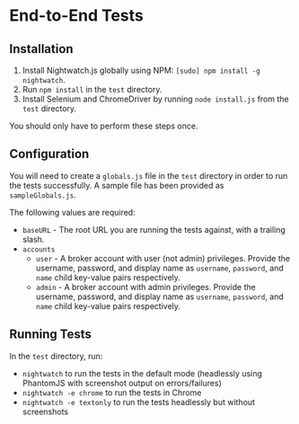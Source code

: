 # End-to-End Tests

## Installation

1. Install Nightwatch.js globally using NPM: `[sudo] npm install -g nightwatch`.
2. Run `npm install` in the `test` directory.
3. Install Selenium and ChromeDriver by running `node install.js` from the `test` directory.

You should only have to perform these steps once.

## Configuration

You will need to create a `globals.js` file in the `test` directory in order to run the tests successfully. A sample file has been provided as `sampleGlobals.js`.

The following values are required:

* `baseURL` - The root URL you are running the tests against, with a trailing slash.
* `accounts`
	* `user` - A broker account with user (not admin) privileges. Provide the username, password, and display name as `username`, `password`, and `name` child key-value pairs respectively.
	* `admin` - A broker account with admin privileges. Provide the username, password, and display name as `username`, `password`, and `name` child key-value pairs respectively.

## Running Tests

In the `test` directory, run:

* `nightwatch` to run the tests in the default mode (headlessly using PhantomJS with screenshot output on errors/failures)
* `nightwatch -e chrome` to run the tests in Chrome
* `nightwatch -e textonly` to run the tests headlessly but without screenshots